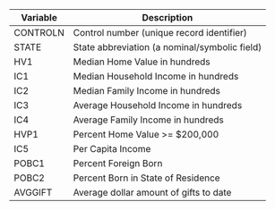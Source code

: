 | Variable | Description                                   |
| -------- | --------------------------------------------- |
| CONTROLN | Control number (unique record identifier)     |
| STATE    | State abbreviation (a nominal/symbolic field) |
| HV1      | Median Home Value in hundreds                 |
| IC1      | Median Household Income in hundreds           |
| IC2      | Median Family Income in hundreds              |
| IC3      | Average Household Income in hundreds          |
| IC4      | Average Family Income in hundreds             |
| HVP1     | Percent Home Value >= \$200,000               |
| IC5      | Per Capita Income                             |
| POBC1    | Percent Foreign Born                          |
| POBC2    | Percent Born in State of Residence            |
| AVGGIFT  | Average dollar amount of gifts to date        |
